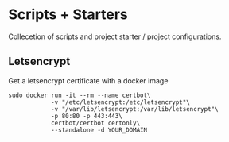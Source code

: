 # Scripts + Starters

Collecetion of scripts and project starter / project configurations.


## Letsencrypt

Get a letsencrypt certificate with a docker image

    sudo docker run -it --rm --name certbot\
                -v "/etc/letsencrypt:/etc/letsencrypt"\
                -v "/var/lib/letsencrypt:/var/lib/letsencrypt"\
                -p 80:80 -p 443:443\
                certbot/certbot certonly\
                --standalone -d YOUR_DOMAIN
